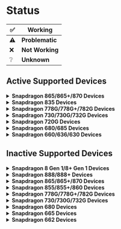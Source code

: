 # Status

|✅|Working|
|-|-------|
|⚠️|**Problematic**|
|❌|**Not Working**|
|❔|**Unknown**|

## Active Supported Devices

<details>
<summary><b><strong>Snapdragon 865/865+/870 Devices</strong></b></summary>

## Xiaomi Poco F3

<img align="right" src="https://github.com/Robotix22/Mu-Qcom/blob/main/Resources/Pictures/Xiaomi-Poco-F3.png" width="500" alt="Preview">

**Codename: alioth** <br />
**Maintainers: [AdrianoA3](https://github.com/AdrianoA3), [N1kroks](https://github.com/N1kroks)** <br />
**Contibuters: [Robotix22](https://github.com/Robotix22/), [SwedMlite](https://github.com/SwedMlite), [hyusang](https://github.com/cloudsweets/)** <br />
**Testers: [AdrianoA3](https://github.com/AdrianoA3), [N1kroks](https://github.com/N1kroks)**

### UEFI Status

|Feature|Description|State|
|:------|:----------|:---:|
|Display||✅|
|Touchscreen||❌|
|Clocks||✅|
|UFS||✅|
|Buttons||✅|
|USB||✅|
|ACPI||✅|
|Slot Switch||✅|

### OS Status

<table>
<tr><th>Windows</th><th>Linux</th></tr>
<tr><td>

|Feature|Description|State|
|:------|:----------|:---:|
|Boot||✅|
|UFS||✅|
|Buttons||✅|
|Proximity Sensor||❌|
|Light Sensor||❌|
|Accelerometer Sensor||❌|
|Compass Sensor||❌|
|Gyroscope Sensor||❌|
|Fingerprint Sensor||❌|
|NFC Sensor||❌|
|Battery||❌|
|USB||✅|
|Charging||❌|
|WLAN||❌|
|CPU||✅|
|Touchscreen||❌|
|Bluetooth||❌|
|GPS||❌|
|Speakers||❌|
|Microphone||❌|
|GPU||❌|
|Camera||❌|
|Mobile Data||❌|
|Display||✅|
|Vibration||❌|

</td><td>

|Feature|Description|State|
|:------|:----------|:---:|
|Boot||❌|
|UFS||❌|
|Buttons||❌|
|Proximity Sensor||❌|
|Light Sensor||❌|
|Accelerometer Sensor||❌|
|Compass Sensor||❌|
|Gyroscope Sensor||❌|
|Fingerprint Sensor||❌|
|NFC Sensor||❌|
|Battery||❌|
|USB||❌|
|Charging||❌|
|WLAN||❌|
|CPU||❌|
|Touchscreen||❌|
|Bluetooth||❌|
|GPS||❌|
|Speakers||❌|
|Microphone||❌|
|GPU||❌|
|Camera||❌|
|Mobile Data||❌|
|Display||❌|
|Vibration||❌|

</td></tr> </table>


## Realme GT NEO 2

<img align="right" src="https://github.com/Robotix22/Mu-Qcom/blob/main/Resources/Pictures/Realme-GT-NEO-2.png" width="500" alt="Preview">

**Codename: bitra** <br />
**Maintainers: [kubawis128](https://github.com/kubawis128)** <br />
**Contibuters: [Robotix22](https://github.com/Robotix22/), [kubawis128](https://github.com/kubawis128)** <br />
**Testers: [kubawis128](https://github.com/kubawis128)**

### UEFI Status

|Feature|Description|State|
|:------|:----------|:---:|
|Display||✅|
|Touchscreen||❌|
|Clocks||✅|
|UFS||❌|
|Buttons||✅|
|USB|Host Mode Only & No USB Power|⚠️|
|ACPI|USB only, 8 cores|⚠️|

### OS Status

<table>
<tr><th>Windows</th><th>Linux</th></tr>
<tr><td>

|Feature|Description|State|
|:------|:----------|:---:|
|Boot|WinPE only|⚠️|
|UFS||❌|
|Buttons||❌|
|Proximity Sensor||❌|
|Light Sensor||❌|
|Accelerometer Sensor||❌|
|Compass Sensor||❌|
|Gyroscope Sensor||❌|
|Fingerprint Sensor||❌|
|NFC Sensor||❌|
|Battery||❌|
|USB|Host Mode Only & No USB Power|⚠️|
|Charging||❌|
|WLAN||❌|
|CPU||✅|
|Touchscreen||❌|
|Bluetooth||❌|
|GPS||❌|
|Speakers||❌|
|Microphone||❌|
|GPU||❌|
|Camera||❌|
|Mobile Data||❌|
|Display||✅|
|Vibration||❌|

</td><td>

|Feature|Description|State|
|:------|:----------|:---:|
|Boot||✅|
|UFS||❌|
|Buttons||❌|
|Proximity Sensor||❌|
|Light Sensor||❌|
|Accelerometer Sensor||❌|
|Compass Sensor||❌|
|Gyroscope Sensor||❌|
|Fingerprint Sensor||❌|
|NFC Sensor||❌|
|Battery||❌|
|USB|Host Mode Only & No USB Power|✅|
|Charging||❌|
|WLAN||❌|
|CPU||✅|
|Touchscreen||❌|
|Bluetooth||❌|
|GPS||❌|
|Speakers||❌|
|Microphone||❌|
|GPU||❌|
|Camera||❌|
|Mobile Data||❌|
|Display||✅|
|Vibration||❌|

</td></tr> </table>

  </summary>
</details>

<details>
<summary><b><strong>Snapdragon 835 Devices</strong></b></summary>

## Sony Xperia XZ1

<img align="right" src="https://github.com/Robotix22/Mu-Qcom/blob/main/Resources/Pictures/Sony-Xperia-XZ1.png" width="500" alt="Preview">

**Codename: poplar** <br />
**Maintainer: [Robotix22](https://github.com/Robotix22/)** <br />
**Contibuter: None** <br />
**Tester: [Robotix22](https://github.com/Robotix22/)**

### UEFI Status

|Feature|Description|State|
|:------|:----------|:---:|
|Display||✅|
|Touchscreen||❌|
|Clocks||✅|
|UFS|Disabled to prevent Wipe|✅|
|Buttons||✅|
|USB|Host Mode Only & Only works once|⚠️|
|SD Card||✅|
|ACPI||✅|

### OS Status

<table>
<tr><th>Windows</th><th>Linux</th></tr>
<tr><td>

|Feature|Description|State|
|:------|:----------|:---:|
|Boot||✅|
|UFS||❌|
|SD Card||❌|
|Buttons||❌|
|Proximity Sensor||❌|
|Light Sensor||❌|
|Accelerometer Sensor||❌|
|Compass Sensor||❌|
|Fingerprint Sensor||❌|
|Hall Sensor||❌|
|NFC Sensor||❌|
|Battery||❌|
|USB|Only works once|⚠️|
|Charging||❌|
|WLAN||❌|
|CPU||✅|
|Touchscreen||❌|
|Bluetooth||❌|
|GPS||❌|
|Speakers||❌|
|3.5mm Audio Jack||❌|
|Microphone||❌|
|GPU||❌|
|Camera||❌|
|Mobile Data||❌|
|Display||✅|
|Vibration||❌|

</td><td>

|Feature|Description|State|
|:------|:----------|:---:|
|Boot||❌|
|UFS||❌|
|SD Card||❌|
|Buttons||❌|
|Proximity Sensor||❌|
|Light Sensor||❌|
|Accelerometer Sensor||❌|
|Compass Sensor||❌|
|Fingerprint Sensor||❌|
|Hall Sensor||❌|
|NFC Sensor||❌|
|Battery||❌|
|USB||❌|
|Charging||❌|
|WLAN||❌|
|CPU||❌|
|Touchscreen||❌|
|Bluetooth||❌|
|GPS||❌|
|Speakers||❌|
|3.5mm Audio Jack||❌|
|Microphone||❌|
|GPU||❌|
|Camera||❌|
|Mobile Data||❌|
|Display||❌|
|Vibration||❌|

</td></tr> </table>

  </summary>
</details>

<details>
<summary><b><strong>Snapdragon 778G/778G+/782G Devices</strong></b></summary>

## Samsung Galaxy A52s 5G

<img align="right" src="https://github.com/Robotix22/Mu-Qcom/blob/main/Resources/Pictures/Samsung-Galaxy-A52s-5G.png" width="500" alt="Preview">

**Codename: a52sxq** <br />
**Maintainer: [arminask](https://github.com/arminask)** <br />
**Contibuters: [Robotix22](https://github.com/Robotix22/), People from Group** <br />
**Testers: [arminask](https://github.com/arminask)**

### UEFI Status

|Feature|Description|State|
|:------|:----------|:---:|
|Display||✅|
|Touchscreen||❌|
|Clocks||✅|
|UFS||❌|
|Buttons||✅|
|USB|Host mode only & No USB power |⚠️|
|SD Card||❌|
|ACPI||❌|

### OS Status

<table>
<tr><th>Windows</th><th>Linux</th></tr>
<tr><td>

|Feature|Description|State|
|:------|:----------|:---:|
|Boot||❌|
|UFS||❌|
|SD Card||❌|
|Buttons||❌|
|Proximity Sensor||❌|
|Light Sensor||❌|
|Accelerometer Sensor||❌|
|Gyroscope Sensor||❌|
|Fingerprint Sensor||❌|
|Battery||❌|
|USB||❌|
|Charging||❌|
|WLAN||❌|
|CPU||❌|
|Touchscreen||❌|
|Bluetooth||❌|
|GPS||❌|
|Speakers||❌|
|3.5mm Audio Jack||❌|
|Microphone||❌|
|GPU||❌|
|Camera||❌|
|Mobile Data||❌|
|Display||❌|
|Vibration||❌|

</td><td>

|Feature|Description|State|
|:------|:----------|:---:|
|Boot||❌|
|UFS||❌|
|SD Card||❌|
|Buttons||❌|
|Proximity Sensor||❌|
|Light Sensor||❌|
|Accelerometer Sensor||❌|
|Gyroscope Sensor||❌|
|Fingerprint Sensor||❌|
|Battery||❌|
|USB||❌|
|Charging||❌|
|WLAN||❌|
|CPU||❌|
|Touchscreen||❌|
|Bluetooth||❌|
|GPS||❌|
|Speakers||❌|
|3.5mm Audio Jack||❌|
|Microphone||❌|
|GPU||❌|
|Camera||❌|
|Mobile Data||❌|
|Display||❌|
|Vibration||❌|

</td></tr> </table>

  </summary>
</details>

<details>
<summary><b><strong>Snapdragon 730/730G/732G Devices</strong></b></summary>

## Lenovo Tab P11 Pro

<img align="right" src="https://github.com/Robotix22/Mu-Qcom/blob/main/Resources/Pictures/Lenovo-Tab-P11-Pro-2020.png" width="500" alt="Preview">

**Codename: j706f** <br />
**Maintainer: [hyusang](https://github.com/cloudsweets/)** <br />
**Contibuters: None** <br />
**Tester: [hyusang](https://github.com/cloudsweets/)**

### UEFI Status

|Feature|Description|State|
|:------|:----------|:---:|
|Display||✅|
|Touchscreen||❌|
|Clocks||✅|
|UFS||✅|
|Buttons||✅|
|USB|Device Mode only|⚠️|
|SD Card||❌|
|ACPI||✅|
|Slot Switch||✅|

### OS Status

<table>
<tr><th>Windows</th><th>Linux</th></tr>
<tr><td>

|Feature|Description|State|
|:------|:----------|:---:|
|Boot||✅|
|UFS||✅|
|SD Card||❌|
|Buttons||❌|
|Proximity Sensor||❌|
|Light Sensor||❌|
|Accelerometer Sensor||❌|
|Compass Sensor||❌|
|Gyroscope Sensor||❌|
|Fingerprint Sensor||❌|
|Hall Sensor||❌|
|Battery||❌|
|USB||❌|
|Charging||❌|
|WLAN||❌|
|CPU||✅|
|Touchscreen||❌|
|Bluetooth||❌|
|GPS||❌|
|Speakers||❌|
|3.5mm Audio Jack||❌|
|Microphone||❌|
|GPU||❌|
|Camera||❌|
|Mobile Data||❌|
|Display||❌|
|Vibration||❌|

</td><td>

|Feature|Description|State|
|:------|:----------|:---:|
|Boot||❌|
|UFS||❌|
|SD Card||❌|
|Buttons||❌|
|Proximity Sensor||❌|
|Light Sensor||❌|
|Accelerometer Sensor||❌|
|Compass Sensor||❌|
|Gyroscope Sensor||❌|
|Fingerprint Sensor||❌|
|Hall Sensor||❌|
|Battery||❌|
|USB||❌|
|Charging||❌|
|WLAN||❌|
|CPU||❌|
|Touchscreen||❌|
|Bluetooth||❌|
|GPS||❌|
|Speakers||❌|
|3.5mm Audio Jack||❌|
|Microphone||❌|
|GPU||❌|
|Camera||❌|
|Mobile Data||❌|
|Display||❌|
|Vibration||❌|

</td></tr> </table>

  </summary>
</details>

<details>
<summary><b><strong>Snapdragon 720G Devices</strong></b></summary>

## Xiaomi Redmi Note 9S

<img align="right" src="https://github.com/Robotix22/Mu-Qcom/blob/main/Resources/Pictures/Xiaomi-Redmi-Note-9S.png" width="500" alt="Preview">

**Codename: miatoll** <br />
**Maintainer: [N1kroks](https://github.com/N1kroks/)** <br />
**Contibuters: None** <br />
**Tester: [N1kroks](https://github.com/N1kroks/)**

### UEFI Status

|Feature|Description|State|
|:------|:----------|:---:|
|Display||✅|
|Touchscreen||❌|
|Clocks||✅|
|UFS||✅|
|Buttons||✅|
|USB|Host Mode only|⚠️|
|SD Card||✅|
|ACPI||✅|

### OS Status

<table>
<tr><th>Windows</th><th>Linux</th></tr>
<tr><td>

|Feature|Description|State|
|:------|:----------|:---:|
|Boot||✅|
|UFS||✅|
|SD Card||❌|
|Buttons||✅|
|Proximity Sensor||❌|
|Light Sensor||❌|
|Accelerometer Sensor||❌|
|Compass Sensor||❌|
|Gyroscope Sensor||❌|
|Fingerprint Sensor||❌|
|Hall Sensor||❌|
|Battery||❌|
|USB||✅|
|Charging||❌|
|WLAN|Need manualy install driver|✅|
|CPU||✅|
|Touchscreen||✅|
|Bluetooth||✅|
|GPS||✅|
|Speakers|Sometimes the sound appears|⚠️|
|3.5mm Audio Jack||❌|
|Microphone||❌|
|GPU||✅|
|Camera||❌|
|Mobile Data||❌|
|Display||✅|
|Vibration||❌|

</td><td>

|Feature|Description|State|
|:------|:----------|:---:|
|Boot||❌|
|UFS||❌|
|SD Card||❌|
|Buttons||❌|
|Proximity Sensor||❌|
|Light Sensor||❌|
|Accelerometer Sensor||❌|
|Compass Sensor||❌|
|Gyroscope Sensor||❌|
|Fingerprint Sensor||❌|
|Hall Sensor||❌|
|Battery||❌|
|USB||❌|
|Charging||❌|
|WLAN||❌|
|CPU||❌|
|Touchscreen||❌|
|Bluetooth||❌|
|GPS||❌|
|Speakers||❌|
|3.5mm Audio Jack||❌|
|Microphone||❌|
|GPU||❌|
|Camera||❌|
|Mobile Data||❌|
|Display||❌|
|Vibration||❌|

</td></tr> </table>

  </summary>
</details>

<details>
<summary><b><strong>Snapdragon 680/685 Devices</strong></b></summary>

## Xiaomi Redmi 10C

<img align="right" src="https://github.com/Robotix22/Mu-Qcom/blob/main/Resources/Pictures/Xiaomi-Redmi-10C.png" width="500" alt="Preview">

**Codename: fog** <br />
**Maintainer: [Statzar](https://github.com/Statzar)** <br />
**Contibuters: None** <br />
**Tester: [Statzar](https://github.com/Statzar)**

### UEFI Status

|Feature|Description|State|
|:------|:----------|:---:|
|Display||✅|
|Touchscreen||❌|
|Clocks||✅|
|UFS||✅|
|Buttons||✅|
|USB|Host Mode Only & No USB Power|⚠️|
|SD Card||✅|
|ACPI||✅|
|Slot Switch||✅|

### OS Status

<table>
<tr><th>Windows</th><th>Linux</th></tr>
<tr><td>

|Feature|Description|State|
|:------|:----------|:---:|
|Boot||✅|
|UFS||✅|
|SD Card||❌|
|Buttons||❌|
|Proximity Sensor||❌|
|Light Sensor||❌|
|Accelerometer Sensor||❌|
|Compass Sensor||❌|
|Fingerprint Sensor||❌|
|NFC Sensor||❌|
|Battery||❌|
|USB|No USB Power|⚠️|
|Charging||❌|
|WLAN||❌|
|CPU||✅|
|Touchscreen||❌|
|Bluetooth||❌|
|GPS||❌|
|Speakers||❌|
|3.5mm Audio Jack||❌|
|Microphone||❌|
|GPU||❌|
|Camera||❌|
|Mobile Data||❌|
|Display||✅|
|Vibration||❌|

</td><td>

|Feature|Description|State|
|:------|:----------|:---:|
|Boot||✅|
|UFS||✅|
|SD Card||❌|
|Buttons||❌|
|Proximity Sensor||❌|
|Light Sensor||❌|
|Accelerometer Sensor||❌|
|Compass Sensor||❌|
|Fingerprint Sensor||❌|
|NFC Sensor||❌|
|Battery||❌|
|USB|No USB Power|⚠️|
|Charging||❌|
|WLAN||❌|
|CPU||✅|
|Touchscreen||❌|
|Bluetooth||❌|
|GPS||❌|
|Speakers||❌|
|3.5mm Audio Jack||❌|
|Microphone||❌|
|GPU||❌|
|Camera||❌|
|Mobile Data||❌|
|Display||✅|
|Vibration||❌|

</td></tr> </table>

## Xiaomi Redmi Note 12

<img align="right" src="https://github.com/Robotix22/Mu-Qcom/blob/main/Resources/Pictures/Xiaomi-Redmi-Note-12.png" width="500" alt="Preview">

**Codename: tapas** <br />
**Maintainer: [6adp](https://github.com/6adp)** <br />
**Contibuters: [Statzar](https://github.com/Statzar)** <br />
**Tester: [6adp](https://github.com/6adp)**

### UEFI Status

|Feature|Description|State|
|:------|:----------|:---:|
|Display||✅|
|Touchscreen||❌|
|Clocks||✅|
|UFS||✅|
|Buttons||✅|
|USB|Host Mode Only & No USB Power|⚠️|
|SD Card||✅|
|ACPI||✅|
|Slot Switch||✅|

### OS Status

<table>
<tr><th>Windows</th><th>Linux</th></tr>
<tr><td>

|Feature|Description|State|
|:------|:----------|:---:|
|Boot||✅|
|UFS||✅|
|SD Card||❌|
|Buttons||❌|
|Proximity Sensor||❌|
|Light Sensor||❌|
|Accelerometer Sensor||❌|
|Compass Sensor||❌|
|Fingerprint Sensor||❌|
|NFC Sensor||❌|
|Battery||❌|
|USB|No USB Power|⚠️|
|Charging||❌|
|WLAN||❌|
|CPU||✅|
|Touchscreen||❌|
|Bluetooth||❌|
|GPS||❌|
|Speakers||❌|
|3.5mm Audio Jack||❌|
|Microphone||❌|
|GPU||❌|
|Camera||❌|
|Mobile Data||❌|
|Display||✅|
|Vibration||❌|

</td><td>

|Feature|Description|State|
|:------|:----------|:---:|
|Boot||✅|
|UFS||✅|
|SD Card||❌|
|Buttons||❌|
|Proximity Sensor||❌|
|Light Sensor||❌|
|Accelerometer Sensor||❌|
|Compass Sensor||❌|
|Fingerprint Sensor||❌|
|NFC Sensor||❌|
|Battery||❌|
|USB|No USB Power|⚠️|
|Charging||❌|
|WLAN||❌|
|CPU||✅|
|Touchscreen||❌|
|Bluetooth||❌|
|GPS||❌|
|Speakers||❌|
|3.5mm Audio Jack||❌|
|Microphone||❌|
|GPU||❌|
|Camera||❌|
|Mobile Data||❌|
|Display||✅|
|Vibration||❌|

</td></tr> </table>

  </summary>
</details>

<details>
<summary><b><strong>Snapdragon 660/636/630 Devices</strong></b></summary>

## Xiaomi Mi Max 3

<img align="right" src="https://github.com/Robotix22/Mu-Qcom/blob/main/Resources/Pictures/Xiaomi-Mi-Max-3.png" width="500" alt="Preview">

**Codename: nitrogen** <br />
**Maintainer: [AistopGit](https://github.com/AistopGit)** <br />
**Contibuters: [Robotix22](https://github.com/Robotix22/)** <br />
**Tester: [AistopGit](https://github.com/AistopGit)**

### UEFI Status

|Feature|Description|State|
|:------|:----------|:---:|
|Display||✅|
|Touchscreen||❌|
|Clocks||✅|
|eMMC||✅|
|Buttons||✅|
|USB||✅|
|SD Card||✅|
|ACPI||✅|

### OS Status

<table>
<tr><th>Windows</th><th>Linux</th></tr>
<tr><td>

|Feature|Description|State|
|:------|:----------|:---:|
|Boot||✅|
|eMMC||❌|
|SD Card||❌|
|Buttons||❌|
|Proximity Sensor||❌|
|Light Sensor||❌|
|Accelerometer Sensor||❌|
|Compass Sensor||❌|
|Gyroscope Sensor||❌|
|Fingerprint Sensor||❌|
|Hall Sensor||❌|
|Battery||❌|
|USB|Unstable|⚠️|
|Charging||❌|
|WLAN||❌|
|CPU||✅|
|Touchscreen||❌|
|Bluetooth||❌|
|GPS||❌|
|Speakers||❌|
|3.5mm Audio Jack||❌|
|Microphone||❌|
|GPU||❌|
|Camera||❌|
|Mobile Data||❌|
|Display||✅|
|Vibration||❌|

</td><td>

|Feature|Description|State|
|:------|:----------|:---:|
|Boot||✅|
|eMMC||❌|
|SD Card||❌|
|Buttons||❌|
|Proximity Sensor||❌|
|Light Sensor||❌|
|Accelerometer Sensor||❌|
|Compass Sensor||❌|
|Gyroscope Sensor||❌|
|Fingerprint Sensor||❌|
|Hall Sensor||❌|
|Battery||❌|
|USB||✅|
|Charging||❌|
|WLAN||❌|
|CPU||✅|
|Touchscreen||❌|
|Bluetooth||❌|
|GPS||❌|
|Speakers||❌|
|3.5mm Audio Jack||❌|
|Microphone||❌|
|GPU||❌|
|Camera||❌|
|Mobile Data||❌|
|Display||✅|
|Vibration||❌|

</td></tr> </table>

  </summary>
</details>

## Inactive Supported Devices

<details>
<summary><b><strong>Snapdragon 8 Gen 1/8+ Gen 1 Devices</strong></b></summary>

## Samsung Galaxy Tab S8 5G

<img align="right" src="https://github.com/Robotix22/Mu-Qcom/blob/main/Resources/Pictures/Samsung-Galaxy-Tab-S8-5G.png" width="500" alt="Preview">

**Codename: gts8** <br />
**Maintainer: None** <br />
**Contibuters: None** <br />
**Tester: None**

### UEFI Status

|Feature|Description|State|
|:------|:----------|:---:|
|Display||✅|
|Touchscreen||❌|
|Clocks||✅|
|UFS||✅|
|Buttons|Pwr Button does not work|⚠️|
|USB|Device Mode Only|⚠️|
|SD Card|Needs working SdccDxe|❌|
|ACPI||✅|

### OS Status

<table>
<tr><th>Windows</th><th>Linux</th></tr>
<tr><td>

|Feature|Description|State|
|:------|:----------|:---:|
|Boot||✅|
|UFS|Needs Special Setup|✅|
|SD Card||❌|
|Buttons||❌|
|Proximity Sensor||❌|
|Light Sensor||❌|
|Accelerometer Sensor||❌|
|Compass Sensor||❌|
|Gyroscope Sensor||❌|
|Fingerprint Sensor||❌|
|Hall Sensor||❌|
|Battery||❌|
|USB||❌|
|Charging||❌|
|WLAN||❌|
|CPU|Only One Core working right now|⚠️|
|Touchscreen||❌|
|Bluetooth||❌|
|GPS||❌|
|Speakers||❌|
|Microphone||❌|
|GPU||❌|
|Camera||❌|
|Mobile Data||❌|
|Display||✅|
|Vibration||❌|
|S Pen||❌|

</td><td>

|Feature|Description|State|
|:------|:----------|:---:|
|Boot||❌|
|UFS||❌|
|SD Card||❌|
|Buttons||❌|
|Proximity Sensor||❌|
|Light Sensor||❌|
|Accelerometer Sensor||❌|
|Compass Sensor||❌|
|Gyroscope Sensor||❌|
|Fingerprint Sensor||❌|
|Hall Sensor||❌|
|Battery||❌|
|USB||❌|
|Charging||❌|
|WLAN||❌|
|CPU||❌|
|Touchscreen||❌|
|Bluetooth||❌|
|GPS||❌|
|Speakers||❌|
|Microphone||❌|
|GPU||❌|
|Camera||❌|
|Mobile Data||❌|
|Display||❌|
|Vibration||❌|
|S Pen||❌|

</td></tr> </table>

  </summary>
</details>

<details>
<summary><b><strong>Snapdragon 888/888+ Devices</strong></b></summary>

## Samsung Galaxy Z Fold 3 5G

<img align="right" src="https://github.com/Robotix22/Mu-Qcom/blob/main/Resources/Pictures/Samsung-Galaxy-Z-Fold-3-5G.png" width="500" alt="Preview">

**Codename: q2q** <br />
**Maintainer: [Azkali](https://github.com/Azkali/)** <br />
**Contibuters: [Robotix22](https://github.com/Robotix22/)** <br />
**Tester: [Azkali](https://github.com/Azkali/)**

### UEFI Status

|Feature|Description|State|
|:------|:----------|:---:|
|Display||✅|
|Touchscreen||❌|
|Clocks||✅|
|UFS||✅|
|Buttons|Pwr Button does not work|⚠️|
|USB|Device Mode only|⚠️|
|ACPI||✅|

### OS Status

<table>
<tr><th>Windows</th><th>Linux</th></tr>
<tr><td>

|Feature|Description|State|
|:------|:----------|:---:|
|Boot||✅|
|UFS||❌|
|Buttons||❌|
|Proximity Sensor||❌|
|Light Sensor||❌|
|Accelerometer Sensor||❌|
|Compass Sensor||❌|
|Gyroscope Sensor||❌|
|Barometer Sensor||❌|
|Pedometer Sensor||❌|
|Geomagnetic Sensor||❌|
|Fingerprint Sensor||❌|
|Hall Sensor||❌|
|Heart Rate Sensor||❌|
|NFC Sensor||❌|
|Battery||❌|
|USB||❌|
|Charging||❌|
|WLAN||❌|
|CPU|Only One Core working right now|⚠️|
|Touchscreen||❌|
|Bluetooth||❌|
|GPS||❌|
|Speakers||❌|
|Microphone||❌|
|GPU||❌|
|Camera||❌|
|Mobile Data||❌|
|Display||✅|
|Vibration||❌|

</td><td>

|Feature|Description|State|
|:------|:----------|:---:|
|Boot||❌|
|UFS||❌|
|Buttons||❌|
|Proximity Sensor||❌|
|Light Sensor||❌|
|Accelerometer Sensor||❌|
|Compass Sensor||❌|
|Gyroscope Sensor||❌|
|Barometer Sensor||❌|
|Pedometer Sensor||❌|
|Geomagnetic Sensor||❌|
|Fingerprint Sensor||❌|
|Hall Sensor||❌|
|Heart Rate Sensor||❌|
|NFC Sensor||❌|
|Battery||❌|
|USB||❌|
|Charging||❌|
|WLAN||❌|
|CPU||❌|
|Touchscreen||❌|
|Bluetooth||❌|
|GPS||❌|
|Speakers||❌|
|Microphone||❌|
|GPU||❌|
|Camera||❌|
|Mobile Data||❌|
|Display||❌|
|Vibration||❌|

</td></tr> </table>

## Xiaomi Mi 11

<img align="right" src="https://github.com/Robotix22/Mu-Qcom/blob/main/Resources/Pictures/Xiaomi-Mi-11.png" width="500" alt="Preview">

**Codename: venus** <br />
**Maintainer: [Daniel224455/Daniel6745](https://github.com/Daniel224455/)** <br />
**Contibuters: [Robotix22](https://github.com/Robotix22/)** <br />
**Tester: [Daniel224455/Daniel6745](https://github.com/Daniel224455/)**

### UEFI Status

|Feature|Description|State|
|:------|:----------|:---:|
|Display||✅|
|Touchscreen||❌|
|Clocks||✅|
|UFS||✅|
|Buttons||✅|
|USB|Host Mode Only & No USB Power|⚠️|
|ACPI||✅|
|Slot Switch||✅|

### OS Status

<table>
<tr><th>Windows</th><th>Linux</th></tr>
<tr><td>

|Feature|Description|State|
|:------|:----------|:---:|
|Boot||✅|
|UFS||❌|
|Buttons||❌|
|Proximity Sensor||❌|
|Light Sensor||❌|
|Accelerometer Sensor||❌|
|Compass Sensor||❌|
|Gyroscope Sensor||❌|
|Barometer Sensor||❌|
|Geomagnetic Sensor||❌|
|Fingerprint Sensor||❌|
|Hall Sensor||❌|
|Gravity Sensor||❌|
|NFC Sensor||❌|
|Battery||❌|
|USB||❌|
|Charging||❌|
|WLAN||❌|
|CPU|Only One Core working right now|⚠️|
|Touchscreen||❌|
|Bluetooth||❌|
|GPS||❌|
|Speakers||❌|
|Microphone||❌|
|GPU||❌|
|Camera||❌|
|Mobile Data||❌|
|Display||✅|
|Vibration||❌|

</td><td>

|Feature|Description|State|
|:------|:----------|:---:|
|Boot||❌|
|UFS||❌|
|Buttons||❌|
|Proximity Sensor||❌|
|Light Sensor||❌|
|Accelerometer Sensor||❌|
|Compass Sensor||❌|
|Gyroscope Sensor||❌|
|Barometer Sensor||❌|
|Geomagnetic Sensor||❌|
|Fingerprint Sensor||❌|
|Hall Sensor||❌|
|Gravity Sensor||❌|
|NFC Sensor||❌|
|Battery||❌|
|USB||❌|
|Charging||❌|
|WLAN||❌|
|CPU||❌|
|Touchscreen||❌|
|Bluetooth||❌|
|GPS||❌|
|Speakers||❌|
|Microphone||❌|
|GPU||❌|
|Camera||❌|
|Mobile Data||❌|
|Display||❌|
|Vibration||❌|

</td></tr> </table>

## Asus ROG Phone 5

<img align="right" src="https://github.com/Robotix22/Mu-Qcom/blob/main/Resources/Pictures/Asus-ROG-Phone-5.png" width="500" alt="Preview">

**Codename: i005d** <br />
**Maintainer: [alfaonyt](https://github.com/alfaonyt/)** <br />
**Contibuters: [Robotix22](https://github.com/Robotix22/)** <br />
**Tester: [alfaonyt](https://github.com/alfaonyt/)**

### UEFI Status

|Feature|Description|State|
|:------|:----------|:---:|
|Display||✅|
|Touchscreen||❌|
|Clocks||✅|
|UFS||✅|
|Buttons||✅|
|USB|Host Mode Only & No USB Power|⚠️|
|ACPI|Minimal SoC's ACPI for now|⚠️|
|Slot Switch||✅|

### OS Status

<table>
<tr><th>Windows</th><th>Linux</th></tr>
<tr><td>

|Feature|Description|State|
|:------|:----------|:---:|
|Boot||❌|
|UFS||❌|
|Buttons||❌|
|Proximity Sensor||❌|
|Light Sensor||❌|
|Accelerometer Sensor||❌|
|Compass Sensor||❌|
|Gyroscope Sensor||❌|
|Barometer Sensor||❌|
|Geomagnetic Sensor||❌|
|Fingerprint Sensor||❌|
|Hall Sensor||❌|
|Gravity Sensor||❌|
|NFC Sensor||❌|
|Battery||❌|
|USB||❌|
|Charging||❌|
|WLAN||❌|
|CPU||❌|
|Touchscreen||❌|
|Bluetooth||❌|
|GPS||❌|
|Speakers||❌|
|Microphone||❌|
|GPU||❌|
|Camera||❌|
|Mobile Data||❌|
|Display||❌|
|Vibration||❌|

</td><td>

|Feature|Description|State|
|:------|:----------|:---:|
|Boot||❌|
|UFS||❌|
|Buttons||❌|
|Proximity Sensor||❌|
|Light Sensor||❌|
|Accelerometer Sensor||❌|
|Compass Sensor||❌|
|Gyroscope Sensor||❌|
|Barometer Sensor||❌|
|Geomagnetic Sensor||❌|
|Fingerprint Sensor||❌|
|Hall Sensor||❌|
|Gravity Sensor||❌|
|NFC Sensor||❌|
|Battery||❌|
|USB||❌|
|Charging||❌|
|WLAN||❌|
|CPU||❌|
|Touchscreen||❌|
|Bluetooth||❌|
|GPS||❌|
|Speakers||❌|
|Microphone||❌|
|GPU||❌|
|Camera||❌|
|Mobile Data||❌|
|Display||❌|
|Vibration||❌|

</td></tr> </table>

## Xiaomi 11T Pro

<img align="right" src="https://github.com/Robotix22/Mu-Qcom/blob/main/Resources/Pictures/Xiaomi-11T-Pro.png" width="500" alt="Preview">

**Codename: vili** <br />
**Maintainer: None** <br />
**Contibuters: None** <br />
**Tester: None**

### UEFI Status

|Feature|Description|State|
|:------|:----------|:---:|
|Display||✅|
|Touchscreen||❌|
|Clocks||✅|
|UFS||✅|
|Buttons||✅|
|USB|Device Mode Only|⚠️|
|ACPI||✅|
|Slot Switch||✅|

### OS Status

<table>
<tr><th>Windows</th><th>Linux</th></tr>
<tr><td>

|Feature|Description|State|
|:------|:----------|:---:|
|Boot||✅|
|UFS||✅|
|Buttons||❌|
|Proximity Sensor||❌|
|Light Sensor||❌|
|Accelerometer Sensor||❌|
|Compass Sensor||❌|
|Gyroscope Sensor||❌|
|Barometer Sensor||❌|
|Geomagnetic Sensor||❌|
|Fingerprint Sensor||❌|
|Hall Sensor||❌|
|Gravity Sensor||❌|
|NFC Sensor||❌|
|Battery||❌|
|USB||❌|
|Charging||❌|
|WLAN||❌|
|CPU|Only One Core working right now|⚠️|
|Touchscreen||❌|
|Bluetooth||❌|
|GPS||❌|
|Speakers||❌|
|Microphone||❌|
|GPU||❌|
|Camera||❌|
|Mobile Data||❌|
|Display||✅|
|Vibration||❌|

</td><td>

|Feature|Description|State|
|:------|:----------|:---:|
|Boot||❌|
|UFS||❌|
|Buttons||❌|
|Proximity Sensor||❌|
|Light Sensor||❌|
|Accelerometer Sensor||❌|
|Compass Sensor||❌|
|Gyroscope Sensor||❌|
|Barometer Sensor||❌|
|Geomagnetic Sensor||❌|
|Fingerprint Sensor||❌|
|Hall Sensor||❌|
|Gravity Sensor||❌|
|NFC Sensor||❌|
|Battery||❌|
|USB||❌|
|Charging||❌|
|WLAN||❌|
|CPU||❌|
|Touchscreen||❌|
|Bluetooth||❌|
|GPS||❌|
|Speakers||❌|
|Microphone||❌|
|GPU||❌|
|Camera||❌|
|Mobile Data||❌|
|Display||❌|
|Vibration||❌|

</td></tr> </table>

  </summary>
</details>

<details>
<summary><b><strong>Snapdragon 865/865+/870 Devices</strong></b></summary>

## Lenovo Legion Tab Y700

<img align="right" src="https://github.com/Robotix22/Mu-Qcom/blob/main/Resources/Pictures/Lenovo-Legion-Tab-Y700.png" width="500" alt="Preview">

**Codename: 9707f** <br />
**Maintainer: None** <br />
**Contibuters: None** <br />
**Tester: None**

### UEFI Status

|Feature|Description|State|
|:------|:----------|:---:|
|Display||✅|
|Touchscreen||❌|
|Clocks||✅|
|UFS||✅|
|Buttons||✅|
|USB|Host Mode Only & No USB Power|⚠️|
|SD Card||❌|
|ACPI||✅|
|Slot Switch||✅|

### OS Status

<table>
<tr><th>Windows</th><th>Linux</th></tr>
<tr><td>

|Feature|Description|State|
|:------|:----------|:---:|
|Boot||✅|
|UFS||✅|
|SD Card||❌|
|Buttons||❌|
|Proximity Sensor||❌|
|Light Sensor||❌|
|Accelerometer Sensor||❌|
|Compass Sensor||❌|
|Gyroscope Sensor||❌|
|Fingerprint Sensor||❌|
|Hall Sensor||❌|
|Battery||❌|
|USB|No USB Power|⚠️|
|Charging||❌|
|WLAN||❌|
|CPU||✅|
|Touchscreen||❌|
|Bluetooth||❌|
|GPS||❌|
|Speakers||❌|
|3.5mm Audio Jack||❌|
|Microphone||❌|
|GPU||❌|
|Camera||❌|
|Mobile Data||❌|
|Display||✅|
|Vibration||❌|

</td><td>

|Feature|Description|State|
|:------|:----------|:---:|
|Boot||❌|
|UFS||❌|
|SD Card||❌|
|Buttons||❌|
|Proximity Sensor||❌|
|Light Sensor||❌|
|Accelerometer Sensor||❌|
|Compass Sensor||❌|
|Gyroscope Sensor||❌|
|Fingerprint Sensor||❌|
|Hall Sensor||❌|
|Battery||❌|
|USB||❌|
|Charging||❌|
|WLAN||❌|
|CPU||❌|
|Touchscreen||❌|
|Bluetooth||❌|
|GPS||❌|
|Speakers||❌|
|3.5mm Audio Jack||❌|
|Microphone||❌|
|GPU||❌|
|Camera||❌|
|Mobile Data||❌|
|Display||❌|
|Vibration||❌|

</td></tr> </table>

## OnePlus 8T

<img align="right" src="https://github.com/Robotix22/Mu-Qcom/blob/main/Resources/Pictures/OnePlus-8T.png" width="500" alt="Preview">

**Codename: kebab** <br />
**Maintainer: None** <br />
**Contibuters: [Robotix22](https://github.com/Robotix22/)** <br />
**Tester: None**

### UEFI Status

|Feature|Description|State|
|:------|:----------|:---:|
|Display||✅|
|Touchscreen||❌|
|Clocks||✅|
|UFS||✅|
|Buttons||✅|
|USB|Host Mode Only & No USB Power|⚠️|
|ACPI||✅|
|Slot Switch||✅|

### OS Status

<table>
<tr><th>Windows</th><th>Linux</th></tr>
<tr><td>

|Feature|Description|State|
|:------|:----------|:---:|
|Boot||✅|
|UFS||✅|
|Buttons||❌|
|Proximity Sensor||❌|
|Light Sensor||❌|
|Accelerometer Sensor||❌|
|Compass Sensor||❌|
|Gyroscope Sensor||❌|
|Fingerprint Sensor||❌|
|NFC Sensor||❌|
|Hall Sensor||❌|
|Battery||❌|
|USB|No USB Power|⚠️|
|Charging||❌|
|WLAN||❌|
|CPU||✅|
|Touchscreen||❌|
|Bluetooth||❌|
|GPS||❌|
|Speakers||❌|
|Microphone||❌|
|GPU||❌|
|Camera||❌|
|Mobile Data||❌|
|Display||✅|
|Vibration||❌|

</td><td>

|Feature|Description|State|
|:------|:----------|:---:|
|Boot||❌|
|UFS||❌|
|Buttons||❌|
|Proximity Sensor||❌|
|Light Sensor||❌|
|Accelerometer Sensor||❌|
|Compass Sensor||❌|
|Gyroscope Sensor||❌|
|Fingerprint Sensor||❌|
|NFC Sensor||❌|
|Hall Sensor||❌|
|Battery||❌|
|USB||❌|
|Charging||❌|
|WLAN||❌|
|CPU||❌|
|Touchscreen||❌|
|Bluetooth||❌|
|GPS||❌|
|Speakers||❌|
|Microphone||❌|
|GPU||❌|
|Camera||❌|
|Mobile Data||❌|
|Display||❌|
|Vibration||❌|

</td></tr> </table>

## Xiaomi Pad 6

<img align="right" src="https://github.com/Robotix22/Mu-Qcom/blob/main/Resources/Pictures/Xiaomi-Pad-6.png" width="500" alt="Preview">

**Codename: pipa** <br />
**Maintainer: [6adp](https://github.com/6adp)** <br />
**Contibuters: [Statzar](https://github.com/Statzar), [Robotix22](https://github.com/Robotix22/)** <br />
**Tester: [6adp](https://github.com/6adp)**

### UEFI Status

|Feature|Description|State|
|:------|:----------|:---:|
|Display||✅|
|Touchscreen||❌|
|Clocks||✅|
|UFS||✅|
|Buttons||✅|
|USB|Host Mode Only|⚠️|
|ACPI||✅|
|Slot Switch||✅|

### OS Status

<table>
<tr><th>Windows</th><th>Linux</th></tr>
<tr><td>

|Feature|Description|State|
|:------|:----------|:---:|
|Boot||✅|
|UFS||✅|
|Buttons||❌|
|Proximity Sensor||❌|
|Light Sensor||❌|
|Accelerometer Sensor||❌|
|Compass Sensor||❌|
|Gyroscope Sensor||❌|
|Hall Sensor||❌|
|Battery||❌|
|USB||✅|
|Charging||❌|
|WLAN||❌|
|CPU||✅|
|Touchscreen||❌|
|Bluetooth||❌|
|GPS||❌|
|Speakers||❌|
|Microphone||❌|
|GPU||❌|
|Camera||❌|
|Mobile Data||❌|
|Display||✅|
|Vibration||❌|

</td><td>

|Feature|Description|State|
|:------|:----------|:---:|
|Boot||✅|
|UFS||✅|
|Buttons||❌|
|Proximity Sensor||❌|
|Light Sensor||❌|
|Accelerometer Sensor||❌|
|Compass Sensor||❌|
|Gyroscope Sensor||❌|
|Hall Sensor||❌|
|Battery||❌|
|USB||✅|
|Charging||❌|
|WLAN||❌|
|CPU||✅|
|Touchscreen||❌|
|Bluetooth||❌|
|GPS||❌|
|Speakers||❌|
|Microphone||❌|
|GPU||❌|
|Camera||❌|
|Mobile Data||❌|
|Display||✅|
|Vibration||❌|

</td></tr> </table>

## Xiaomi Poco F2 Pro

<img align="right" src="https://github.com/Robotix22/Mu-Qcom/blob/main/Resources/Pictures/Xiaomi-Poco-F2-Pro.png" width="500" alt="Preview">

**Codename: lmi** <br />
**Maintainer: None** <br />
**Contibuters: None** <br />
**Tester: None**

### UEFI Status

|Feature|Description|State|
|:------|:----------|:---:|
|Display||✅|
|Touchscreen||❌|
|Clocks||✅|
|UFS||✅|
|Buttons||✅|
|USB|Host Mode Only & No USB Power|⚠️|
|SD Card||❌|
|ACPI||✅|
|Slot Switch||✅|

### OS Status

<table>
<tr><th>Windows</th><th>Linux</th></tr>
<tr><td>

|Feature|Description|State|
|:------|:----------|:---:|
|Boot||✅|
|UFS||✅|
|SD Card||❌|
|Buttons||❌|
|Proximity Sensor||❌|
|Light Sensor||❌|
|Accelerometer Sensor||❌|
|Compass Sensor||❌|
|Gyroscope Sensor||❌|
|Fingerprint Sensor||❌|
|Hall Sensor||❌|
|Battery||❌|
|USB|No USB Power|⚠️|
|Charging||❌|
|WLAN||❌|
|CPU||✅|
|Touchscreen||❌|
|Bluetooth||❌|
|GPS||❌|
|Speakers||❌|
|3.5mm Audio Jack||❌|
|Microphone||❌|
|GPU||❌|
|Camera||❌|
|Mobile Data||❌|
|Display||✅|
|Vibration||❌|

</td><td>

|Feature|Description|State|
|:------|:----------|:---:|
|Boot||❌|
|UFS||❌|
|SD Card||❌|
|Buttons||❌|
|Proximity Sensor||❌|
|Light Sensor||❌|
|Accelerometer Sensor||❌|
|Compass Sensor||❌|
|Gyroscope Sensor||❌|
|Fingerprint Sensor||❌|
|Hall Sensor||❌|
|Battery||❌|
|USB||❌|
|Charging||❌|
|WLAN||❌|
|CPU||❌|
|Touchscreen||❌|
|Bluetooth||❌|
|GPS||❌|
|Speakers||❌|
|3.5mm Audio Jack||❌|
|Microphone||❌|
|GPU||❌|
|Camera||❌|
|Mobile Data||❌|
|Display||❌|
|Vibration||❌|

</td></tr> </table>

  </summary>
</details>

<details>
<summary><b><strong>Snapdragon 855/855+/860 Devices</strong></b></summary>

## OnePlus 7T Pro

<img align="right" src="https://github.com/Robotix22/Mu-Qcom/blob/main/Resources/Pictures/Oneplus-7T-Pro.png" width="500" alt="Preview">

**Codename: hotdog** <br />
**Maintainer: None** <br />
**Contibuters: None** <br />
**Tester: None**

### UEFI Status

|Feature|Description|State|
|:------|:----------|:---:|
|Display||✅|
|Touchscreen||❌|
|Clocks||✅|
|UFS||✅|
|Buttons||✅|
|USB|Device Mode Only|⚠️|
|ACPI||✅|

### OS Status

<table>
<tr><th>Windows</th><th>Linux</th></tr>
<tr><td>

|Feature|Description|State|
|:------|:----------|:---:|
|Boot||✅|
|UFS||❌|
|Buttons||❌|
|Proximity Sensor||❌|
|Light Sensor||❌|
|Accelerometer Sensor||❌|
|Compass Sensor||❌|
|Gyroscope Sensor||❌|
|Fingerprint Sensor||❌|
|Hall Sensor||❌|
|NFC Sensor||❌|
|Battery||❌|
|USB||❌|
|Charging||❌|
|WLAN||❌|
|CPU||✅|
|Touchscreen||❌|
|Bluetooth||❌|
|GPS||❌|
|Speakers||❌|
|Microphone||❌|
|GPU||❌|
|Camera||❌|
|Mobile Data||❌|
|Display||✅|
|Vibration||❌|

</td><td>

|Feature|Description|State|
|:------|:----------|:---:|
|Boot||❌|
|UFS||❌|
|Buttons||❌|
|Proximity Sensor||❌|
|Light Sensor||❌|
|Accelerometer Sensor||❌|
|Compass Sensor||❌|
|Gyroscope Sensor||❌|
|Fingerprint Sensor||❌|
|Hall Sensor||❌|
|NFC Sensor||❌|
|Battery||❌|
|USB||❌|
|Charging||❌|
|WLAN||❌|
|CPU||❌|
|Touchscreen||❌|
|Bluetooth||❌|
|GPS||❌|
|Speakers||❌|
|Microphone||❌|
|GPU||❌|
|Camera||❌|
|Mobile Data||❌|
|Display||❌|
|Vibration||❌|

</td></tr> </table>

  </summary>
</details>

<details>
<summary><b><strong>Snapdragon 778G/778G+/782G Devices</strong></b></summary>
  
## Xiaomi Mi 11 Lite NE

<img align="right" src="https://github.com/Robotix22/Mu-Qcom/blob/main/Resources/Pictures/Xiaomi-Mi-11-Lite-NE.png" width="450" alt="Preview">

**Codename: lisa** <br />
**Maintainer: [ETCHDEV](https://github.com/ETCHDEV/)** <br />
**Contibuter: People from Group** <br />
**Tester: [ETCHDEV](https://github.com/ETCHDEV/)**

### UEFI Status

|Feature|Description|State|
|:------|:----------|:---:|
|Display||✅|
|Touchscreen||❌|
|Clocks||✅|
|UFS||✅|
|Buttons||✅|
|USB|Requires External power and patch for UEFI|✅|
|SD Card||❌|
|ACPI| |✅| 

### OS Status

<table>
<tr><th>Windows</th><th>Linux</th></tr>
<tr><td>

|Feature|Description|State|
|:------|:----------|:---:|
|Boot||✅|
|UFS||✅|
|SD Card||❌|
|Buttons||✅|
|Proximity Sensor||❌|
|Light Sensor||❌|
|Accelerometer Sensor||❌|
|Compass Sensor||❌|
|Fingerprint Sensor||❌|
|Hall Sensor||❌|
|NFC Sensor||❌|
|Battery||❌|
|USB|Requires external power|✅|
|Charging||❌|
|WLAN||❌|
|CPU||✅|
|Touchscreen||❌|
|Bluetooth||✅|
|GPS||✅|
|Speakers||❌|
|Microphone||❌|
|GPU||❌|
|Camera||❌|
|Mobile Data||❌|
|Display||✅|
|Vibration||❌|

</td><td>

|Feature|Description|State|
|:------|:----------|:---:|
|Boot||❌|
|UFS||❌|
|SD Card||❌|
|Buttons||❌|
|Proximity Sensor||❌|
|Light Sensor||❌|
|Accelerometer Sensor||❌|
|Compass Sensor||❌|
|Fingerprint Sensor||❌|
|Hall Sensor||❌|
|NFC Sensor||❌|
|Battery||❌|
|USB||❌|
|Charging||❌|
|WLAN||❌|
|CPU||❌|
|Touchscreen||❌|
|Bluetooth||❌|
|GPS||❌|
|Speakers||❌|
|Microphone||❌|
|GPU||❌|
|Camera||❌|
|Mobile Data||❌|
|Display||❌|
|Vibration||❌|

</td></tr> </table>

  </summary>
</details>

<details>
<summary><b><strong>Snapdragon 730/730G/732G Devices</strong></b></summary>

## Xiaomi Redmi Note 12 Pro 4G

<img align="right" src="https://github.com/Robotix22/Mu-Qcom/blob/main/Resources/Pictures/Xiaomi-Redmi-Note-12-Pro-4G.png" width="500" alt="Preview">

**Codename: sweet_k6a** <br />
**Maintainer: None** <br />
**Contibuter: None** <br />
**Tester: None**

### UEFI Status

|Feature|Description|State|
|:------|:----------|:---:|
|Display||✅|
|Touchscreen||❌|
|Clocks||✅|
|UFS||✅|
|Buttons||✅|
|USB|Device Mode Only|⚠️|
|SD Card||❌|
|ACPI||❌|

### OS Status

<table>
<tr><th>Windows</th><th>Linux</th></tr>
<tr><td>

|Feature|Description|State|
|:------|:----------|:---:|
|Boot||❌|
|UFS||❌|
|SD Card||❌|
|Buttons||❌|
|Proximity Sensor||❌|
|Light Sensor||❌|
|Accelerometer Sensor||❌|
|Compass Sensor||❌|
|Gyroscope Sensor||❌|
|Fingerprint Sensor||❌|
|NFC Sensor||❌|
|Battery||❌|
|USB||❌|
|Charging||❌|
|WLAN||❌|
|CPU||❌|
|Touchscreen||❌|
|Bluetooth||❌|
|GPS||❌|
|Speakers||❌|
|3.5mm Audio Jack||❌|
|Microphone||❌|
|GPU||❌|
|Camera||❌|
|Mobile Data||❌|
|Display||❌|
|Vibration||❌|

</td><td>

|Feature|Description|State|
|:------|:----------|:---:|
|Boot||❌|
|UFS||❌|
|SD Card||❌|
|Buttons||❌|
|Proximity Sensor||❌|
|Light Sensor||❌|
|Accelerometer Sensor||❌|
|Compass Sensor||❌|
|Gyroscope Sensor||❌|
|Fingerprint Sensor||❌|
|NFC Sensor||❌|
|Battery||❌|
|USB||❌|
|Charging||❌|
|WLAN||❌|
|CPU||❌|
|Touchscreen||❌|
|Bluetooth||❌|
|GPS||❌|
|Speakers||❌|
|3.5mm Audio Jack||❌|
|Microphone||❌|
|GPU||❌|
|Camera||❌|
|Mobile Data||❌|
|Display||❌|
|Vibration||❌|

</td></tr> </table>

  </summary>
</details>

<details>
<summary><b><strong>Snapdragon 680 Devices</strong></b></summary>

## Xiaomi Redmi Note 11

<img align="right" src="https://github.com/Robotix22/Mu-Qcom/blob/main/Resources/Pictures/Xiaomi-Redmi-Note-11.png" width="500" alt="Preview">

**Codename: spes** <br />
**Maintainer: [Statzar](https://github.com/Statzar)** <br />
**Contibuters: None** <br />
**Tester: [Statzar](https://github.com/Statzar)**

### UEFI Status

|Feature|Description|State|
|:------|:----------|:---:|
|Display||✅|
|Touchscreen||❌|
|Clocks||✅|
|UFS||✅|
|Buttons||✅|
|USB|Host Mode Only & No USB Power|⚠️|
|SD Card||❔|
|ACPI||✅|
|Slot Switch||✅|

### OS Status

<table>
<tr><th>Windows</th><th>Linux</th></tr>
<tr><td>

|Feature|Description|State|
|:------|:----------|:---:|
|Boot||✅|
|UFS||✅|
|SD Card||❌|
|Buttons||❌|
|Proximity Sensor||❌|
|Light Sensor||❌|
|Accelerometer Sensor||❌|
|Compass Sensor||❌|
|Gyroscope Sensor||❌|
|Fingerprint Sensor||❌|
|NFC Sensor||❌|
|Battery||❌|
|USB|No USB Power|⚠️|
|Charging||❌|
|WLAN||❌|
|CPU||✅|
|Touchscreen||❌|
|Bluetooth||❌|
|GPS||❌|
|Speakers||❌|
|3.5mm Audio Jack||❌|
|Microphone||❌|
|GPU||❌|
|Camera||❌|
|Mobile Data||❌|
|Display||❌|
|Vibration||❌|

</td><td>

|Feature|Description|State|
|:------|:----------|:---:|
|Boot||✅|
|UFS||✅|
|SD Card||❌|
|Buttons||❌|
|Proximity Sensor||❌|
|Light Sensor||❌|
|Accelerometer Sensor||❌|
|Compass Sensor||❌|
|Gyroscope Sensor||❌|
|Fingerprint Sensor||❌|
|NFC Sensor||❌|
|Battery||❌|
|USB|No USB Power|⚠️|
|Charging||❌|
|WLAN||❌|
|CPU||✅|
|Touchscreen||❌|
|Bluetooth||❌|
|GPS||❌|
|Speakers||❌|
|3.5mm Audio Jack||❌|
|Microphone||❌|
|GPU||❌|
|Camera||❌|
|Mobile Data||❌|
|Display||❌|
|Vibration||❌|

</td></tr> </table>

  </summary>
</details>

<details>
<summary><b><strong>Snapdragon 665 Devices</strong></b></summary>

## Xiaomi Mi A3

<img align="right" src="https://github.com/Robotix22/Mu-Qcom/blob/main/Resources/Pictures/Xiaomi-Mi-A3.png" width="500" alt="Preview">

**Codename: laurel_sprout** <br />
**Maintainer: None** <br />
**Contibuters: None** <br />
**Tester: None**

### UEFI Status

|Feature|Description|State|
|:------|:----------|:---:|
|Display||✅|
|Touchscreen||❌|
|Clocks||✅|
|UFS||✅|
|Buttons||✅|
|USB|Device Mode Only|⚠️|
|SD Card||❌|
|ACPI||❌|
|Slot Switch||✅|

### OS Status

<table>
<tr><th>Windows</th><th>Linux</th></tr>
<tr><td>

|Feature|Description|State|
|:------|:----------|:---:|
|Boot||❌|
|UFS||❌|
|SD Card||❌|
|Buttons||❌|
|Proximity Sensor||❌|
|Light Sensor||❌|
|Accelerometer Sensor||❌|
|Compass Sensor||❌|
|Gyroscope Sensor||❌|
|Fingerprint Sensor||❌|
|Battery||❌|
|USB||❌|
|Charging||❌|
|WLAN||❌|
|CPU||❌|
|Touchscreen||❌|
|Bluetooth||❌|
|GPS||❌|
|Speakers||❌|
|3.5mm Audio Jack||❌|
|Microphone||❌|
|GPU||❌|
|Camera||❌|
|Mobile Data||❌|
|Display||❌|
|Vibration||❌|

</td><td>

|Feature|Description|State|
|:------|:----------|:---:|
|Boot||❌|
|UFS||❌|
|SD Card||❌|
|Buttons||❌|
|Proximity Sensor||❌|
|Light Sensor||❌|
|Accelerometer Sensor||❌|
|Compass Sensor||❌|
|Gyroscope Sensor||❌|
|Fingerprint Sensor||❌|
|Battery||❌|
|USB||❌|
|Charging||❌|
|WLAN||❌|
|CPU||❌|
|Touchscreen||❌|
|Bluetooth||❌|
|GPS||❌|
|Speakers||❌|
|3.5mm Audio Jack||❌|
|Microphone||❌|
|GPU||❌|
|Camera||❌|
|Mobile Data||❌|
|Display||❌|
|Vibration||❌|

</td></tr> </table>

## Xiaomi Redmi Note 8/8T

<img align="right" src="https://github.com/Robotix22/Mu-Qcom/blob/main/Resources/Pictures/Xiaomi-Redmi-Note-8.png" width="500" alt="Preview">

**Codename: ginkgo** <br />
**Maintainer: None** <br />
**Contibuters: [SwedMlite](https://github.com/SwedMlite)** <br />
**Testers: None**

### UEFI Status

|Feature|Description|State|
|:------|:----------|:---:|
|Display||✅|
|Touchscreen||❌|
|Clocks||✅|
|eMMC||✅|
|Buttons||✅|
|USB|Host Mode Only|⚠️|
|SD Card||❌|
|ACPI||✅|

### OS Status

<table>
<tr><th>Windows</th><th>Linux</th></tr>
<tr><td>

|Feature|Description|State|
|:------|:----------|:---:|
|Boot||✅|
|eMMC||✅|
|SD Card||❌|
|Buttons||❌|
|Proximity Sensor||❌|
|Light Sensor||❌|
|Accelerometer Sensor||❌|
|Gyroscope Sensor||❌|
|Fingerprint Sensor||❌|
|Battery||❌|
|USB||✅|
|Charging||❌|
|WLAN||❌|
|CPU|4 Cores only|⚠️|
|Touchscreen||❌|
|Bluetooth||❌|
|GPS||❌|
|Speakers||❌|
|3.5mm Audio Jack||❌|
|Microphone||❌|
|GPU||❌|
|Camera||❌|
|Mobile Data||❌|
|Display||✅|
|Vibration||❌|

</td><td>

|Feature|Description|State|
|:------|:----------|:---:|
|Boot||❌|
|eMMC||❌|
|SD Card||❌|
|Buttons||❌|
|Proximity Sensor||❌|
|Light Sensor||❌|
|Accelerometer Sensor||❌|
|Gyroscope Sensor||❌|
|Fingerprint Sensor||❌|
|Battery||❌|
|USB||❌|
|Charging||❌|
|WLAN||❌|
|CPU||❌|
|Touchscreen||❌|
|Bluetooth||❌|
|GPS||❌|
|Speakers||❌|
|3.5mm Audio Jack||❌|
|Microphone||❌|
|GPU||❌|
|Camera||❌|
|Mobile Data||❌|
|Display||❌|
|Vibration||❌|

</td></tr> </table>

  </summary>
</details>

<details>
<summary><b><strong>Snapdragon 662 Devices</strong></b></summary>

## Motorola Moto G30

<img align="right" src="https://github.com/Robotix22/Mu-Qcom/blob/main/Resources/Pictures/Motorola-Moto-G30.png" width="500" alt="Preview">

**Codename: caprip** <br />
**Maintainer: None** <br />
**Contibuters: None** <br />
**Tester: None**

### UEFI Status

|Feature|Description|State|
|:------|:----------|:---:|
|Display||✅|
|Touchscreen||❌|
|Clocks||✅|
|eMMC||✅|
|Buttons|Pwr Button is Mapped as SUSPEND|⚠️|
|USB|Device Mode Only|⚠️|
|SD Card||❌|
|ACPI||✅|

### OS Status

<table>
<tr><th>Windows</th><th>Linux</th></tr>
<tr><td>

|Feature|Description|State|
|:------|:----------|:---:|
|Boot||✅|
|eMMC||✅|
|SD Card||❌|
|Buttons||❌|
|Proximity Sensor||❌|
|Light Sensor||❌|
|Accelerometer Sensor||❌|
|Gyroscope Sensor||❌|
|Fingerprint Sensor||❌|
|NFC Sensor||❌|
|Battery||❌|
|USB||❌|
|Charging||❌|
|WLAN||❌|
|CPU|4 Cores only|⚠️|
|Touchscreen||❌|
|Bluetooth||❌|
|GPS||❌|
|Speakers||❌|
|3.5mm Audio Jack||❌|
|Microphone||❌|
|GPU||❌|
|Camera||❌|
|Mobile Data||❌|
|Display||✅|
|Vibration||❌|

</td><td>

|Feature|Description|State|
|:------|:----------|:---:|
|Boot||❌|
|eMMC||❌|
|SD Card||❌|
|Buttons||❌|
|Proximity Sensor||❌|
|Light Sensor||❌|
|Accelerometer Sensor||❌|
|Gyroscope Sensor||❌|
|Fingerprint Sensor||❌|
|NFC Sensor||❌|
|Battery||❌|
|USB||❌|
|Charging||❌|
|WLAN||❌|
|CPU||❌|
|Touchscreen||❌|
|Bluetooth||❌|
|GPS||❌|
|Speakers||❌|
|3.5mm Audio Jack||❌|
|Microphone||❌|
|GPU||❌|
|Camera||❌|
|Mobile Data||❌|
|Display||❌|
|Vibration||❌|

</td></tr> </table>

## Xiaomi Redmi 9T

<img align="right" src="https://github.com/Robotix22/Mu-Qcom/blob/main/Resources/Pictures/Xiaomi-Redmi-9T.png" width="500" alt="Preview">

**Codename: lime** <br />
**Maintainer: None** <br />
**Contibuters: None** <br />
**Tester: None**

### UEFI Status

|Feature|Description|State|
|:------|:----------|:---:|
|Display||✅|
|Touchscreen||❌|
|Clocks||✅|
|UFS||✅|
|Buttons||✅|
|USB|Device Mode Only|⚠️|
|SD Card||❌|
|ACPI||✅|

### OS Status

<table>
<tr><th>Windows</th><th>Linux</th></tr>
<tr><td>

|Feature|Description|State|
|:------|:----------|:---:|
|Boot||✅|
|UFS||❌|
|SD Card||❌|
|Buttons||❌|
|Proximity Sensor||❌|
|Light Sensor||❌|
|Accelerometer Sensor||❌|
|Compass Sensor||❌|
|Gyroscope Sensor||❌|
|Fingerprint Sensor||❌|
|NFC Sensor||❌|
|Battery||❌|
|USB||❌|
|Charging||❌|
|WLAN||❌|
|CPU|4 Cores only|⚠️|
|Touchscreen||❌|
|Bluetooth||❌|
|GPS||❌|
|Speakers||❌|
|3.5mm Audio Jack||❌|
|Microphone||❌|
|GPU||❌|
|Camera||❌|
|Mobile Data||❌|
|Display||✅|
|Vibration||❌|

</td><td>

|Feature|Description|State|
|:------|:----------|:---:|
|Boot||❌|
|UFS||❌|
|SD Card||❌|
|Buttons||❌|
|Proximity Sensor||❌|
|Light Sensor||❌|
|Accelerometer Sensor||❌|
|Compass Sensor||❌|
|Gyroscope Sensor||❌|
|Fingerprint Sensor||❌|
|NFC Sensor||❌|
|Battery||❌|
|USB||❌|
|Charging||❌|
|WLAN||❌|
|CPU||❌|
|Touchscreen||❌|
|Bluetooth||❌|
|GPS||❌|
|Speakers||❌|
|3.5mm Audio Jack||❌|
|Microphone||❌|
|GPU||❌|
|Camera||❌|
|Mobile Data||❌|
|Display||❌|
|Vibration||❌|

</td></tr> </table>

  </summary>
</details>
